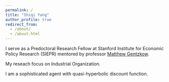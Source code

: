 ```yaml
---
permalink: /
title: "Shiqi Yang"
author_profile: true
redirect_from: 
  - /about/
  - /about.html
---
```


I serve as a Predoctoral Research Fellow at Stanford Institute for Economic Policy Research (SIEPR) mentored by professor [Matthew Gentzkow](https://www.matthewgentzkow.com/). 

My reseach focus on Industrial Organization.

I am a sophisticated agent with quasi-hyperbolic discount function.